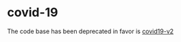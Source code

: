 # covid-19

The code base has been deprecated in favor is [covid19-v2](https://github.com/robhanssen/covid19-v2)
